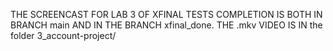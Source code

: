 THE SCREENCAST FOR LAB 3 OF XFINAL TESTS COMPLETION IS BOTH IN BRANCH main AND IN THE BRANCH xfinal_done. THE .mkv VIDEO IS IN the folder 3_account-project/
